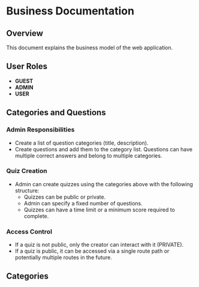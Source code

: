 # Business Documentation

## Overview

This document explains the business model of the web application.

## User Roles

- **GUEST**
- **ADMIN**
- **USER**

## Categories and Questions

### Admin Responsibilities

- Create a list of question categories (title, description).
- Create questions and add them to the category list. Questions can have multiple correct answers and belong to multiple categories.

### Quiz Creation

- Admin can create quizzes using the categories above with the following structure:
  - Quizzes can be public or private.
  - Admin can specify a fixed number of questions.
  - Quizzes can have a time limit or a minimum score required to complete.

### Access Control

- If a quiz is not public, only the creator can interact with it (PRIVATE).
- If a quiz is public, it can be accessed via a single route path or potentially multiple routes in the future.

## Categories
